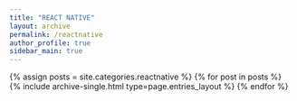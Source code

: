 ```yaml
---
title: "REACT NATIVE"
layout: archive
permalink: /reactnative
author_profile: true
sidebar_main: true
---
```


{% assign posts = site.categories.reactnative %}
{% for post in posts %} {% include archive-single.html type=page.entries_layout %} {% endfor %}
